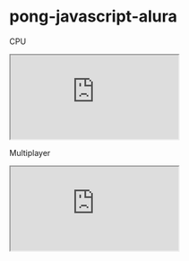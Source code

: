 # pong-javascript-alura
 
 CPU
<iframe src="https://editor.p5js.org/Gabriel_Leme/full/IY40Hw_f6"></iframe>

Multiplayer
<iframe src="https://editor.p5js.org/Gabriel_Leme/full/4UChbRbst"></iframe>